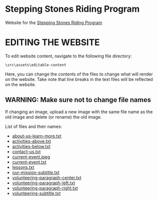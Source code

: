 # Stepping Stones Riding Program

Website for the [Stepping Stones Riding Program](https://maps.app.goo.gl/FuUYfudwWenJe86P6)

# EDITING THE WEBSITE

To edit website content, navigate to the following file directory:

```
\src\assets\editable-content
```

Here, you can change the contents of the files to change what will render on the website. Take note that line breaks in the text files will be reflected on the website.

## **WARNING:** Make sure not to change file names

If changing an image, upload a new image with the same file name as the old image and delete (or rename) the old image.

List of files and their names:

- [about-us-learn-more.txt](src/assets/editable-content/about-us-learn-more.txt)
- [activities-above.txt](src/assets/editable-content/activities-above.txt)
- [activities-below.txt](src/assets/editable-content/activities-below.txt)
- [contact-us.txt](src/assets/editable-content/contact-us.txt)
- [current-event.jpeg](src/assets/editable-content/current-event.jpeg)
- [current-event.txt](src/assets/editable-content/current-event.txt)
- [lessons.txt](src/assets/editable-content/lessons.txt)
- [our-mission-subtitle.txt](src/assets/editable-content/our-mission-subtitle.txt)
- [volunteering-paragraph-center.txt](src/assets/editable-content/volunteering-paragraph-center.txt)
- [volunteering-paragraph-left.txt](src/assets/editable-content/volunteering-paragraph-left.txt)
- [volunteering-paragraph-right.txt](src/assets/editable-content/volunteering-paragraph-right.txt)
- [volunteering-subtitle.txt](src/assets/editable-content/volunteering-subtitle.txt)
